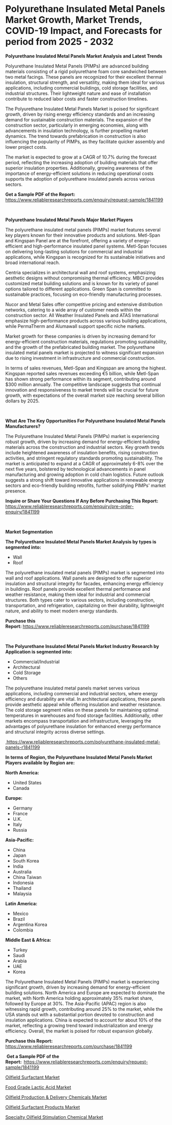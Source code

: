 <p><h1>Polyurethane Insulated Metal Panels Market Growth, Market Trends, COVID-19 Impact, and Forecasts for period from 2025 - 2032</h1></p><p><strong>Polyurethane Insulated Metal Panels Market Analysis and Latest Trends</strong></p>
<p><p>Polyurethane Insulated Metal Panels (PIMPs) are advanced building materials consisting of a rigid polyurethane foam core sandwiched between two metal facings. These panels are recognized for their excellent thermal insulation, structural strength, and versatility, making them ideal for various applications, including commercial buildings, cold storage facilities, and industrial structures. Their lightweight nature and ease of installation contribute to reduced labor costs and faster construction timelines.</p><p>The Polyurethane Insulated Metal Panels Market is poised for significant growth, driven by rising energy efficiency standards and an increasing demand for sustainable construction materials. The expansion of the construction sector, particularly in emerging economies, along with advancements in insulation technology, is further propelling market dynamics. The trend towards prefabrication in construction is also influencing the popularity of PIMPs, as they facilitate quicker assembly and lower project costs.</p><p>The market is expected to grow at a CAGR of 10.7% during the forecast period, reflecting the increasing adoption of building materials that offer superior insulation properties. Additionally, growing awareness of the importance of energy-efficient solutions in reducing operational costs supports the adoption of polyurethane insulated panels across various sectors.</p></p>
<p><strong>Get a Sample PDF of the Report:&nbsp;</strong> <a href="https://www.reliableresearchreports.com/enquiry/request-sample/1841199?utm_campaign=32&utm_medium=2&utm_source=Github&utm_content=ia&utm_term=03022025&utm_id=polyurethane-insulated-metal-panels">https://www.reliableresearchreports.com/enquiry/request-sample/1841199</a></p>
<p>&nbsp;</p>
<p><strong>Polyurethane Insulated Metal Panels Major Market Players</strong></p>
<p><p>The polyurethane insulated metal panels (PIMPs) market features several key players known for their innovative products and solutions. Metl-Span and Kingspan Panel are at the forefront, offering a variety of energy-efficient and high-performance insulated panel systems. Metl-Span focuses on delivering long-lasting solutions for commercial and industrial applications, while Kingspan is recognized for its sustainable initiatives and broad international reach.</p><p>Centria specializes in architectural wall and roof systems, emphasizing aesthetic designs without compromising thermal efficiency. MBCI provides customized metal building solutions and is known for its variety of panel options tailored to different applications. Green Span is committed to sustainable practices, focusing on eco-friendly manufacturing processes.</p><p>Nucor and Metal Sales offer competitive pricing and extensive distribution networks, catering to a wide array of customer needs within the construction sector. All Weather Insulated Panels and ATAS International emphasize high-performance products across various building applications, while PermaTherm and Alumawall support specific niche markets.</p><p>Market growth for these companies is driven by increasing demand for energy-efficient construction materials, regulations promoting sustainability, and the growth of the prefabricated building market. The polyurethane insulated metal panels market is projected to witness significant expansion due to rising investment in infrastructure and commercial construction.</p><p>In terms of sales revenues, Metl-Span and Kingspan are among the highest. Kingspan reported sales revenues exceeding €5 billion, while Metl-Span has shown strong performance within its segment, contributing around $300 million annually. The competitive landscape suggests that continual innovation and responsiveness to market trends will be crucial for future growth, with expectations of the overall market size reaching several billion dollars by 2025.</p></p>
<p>&nbsp;</p>
<p><strong>What Are The Key Opportunities For Polyurethane Insulated Metal Panels Manufacturers?</strong></p>
<p><p>The Polyurethane Insulated Metal Panels (PIMPs) market is experiencing robust growth, driven by increasing demand for energy-efficient building materials across the construction and industrial sectors. Key growth trends include heightened awareness of insulation benefits, rising construction activities, and stringent regulatory standards promoting sustainability. The market is anticipated to expand at a CAGR of approximately 6-8% over the next five years, bolstered by technological advancements in panel manufacturing and growing adoption in cold chain logistics. Future outlook suggests a strong shift toward innovative applications in renewable energy sectors and eco-friendly building retrofits, further solidifying PIMPs' market presence.</p></p>
<p><strong>Inquire or Share Your Questions If Any Before Purchasing This Report:</strong> <a href="https://www.reliableresearchreports.com/enquiry/pre-order-enquiry/1841199?utm_campaign=32&utm_medium=2&utm_source=Github&utm_content=ia&utm_term=03022025&utm_id=polyurethane-insulated-metal-panels">https://www.reliableresearchreports.com/enquiry/pre-order-enquiry/1841199</a></p>
<p>&nbsp;</p>
<p><strong>Market Segmentation</strong></p>
<p><strong>The Polyurethane Insulated Metal Panels Market Analysis by types is segmented into:</strong></p>
<p><ul><li>Wall</li><li>Roof</li></ul></p>
<p><p>The polyurethane insulated metal panels (PIMPs) market is segmented into wall and roof applications. Wall panels are designed to offer superior insulation and structural integrity for facades, enhancing energy efficiency in buildings. Roof panels provide excellent thermal performance and weather resistance, making them ideal for industrial and commercial structures. Both types cater to various sectors, including construction, transportation, and refrigeration, capitalizing on their durability, lightweight nature, and ability to meet modern energy standards.</p></p>
<p><strong>Purchase this Report:&nbsp;</strong><a href="https://www.reliableresearchreports.com/purchase/1841199?utm_campaign=32&utm_medium=2&utm_source=Github&utm_content=ia&utm_term=03022025&utm_id=polyurethane-insulated-metal-panels">https://www.reliableresearchreports.com/purchase/1841199</a></p>
<p>&nbsp;</p>
<p><strong>The Polyurethane Insulated Metal Panels Market Industry Research by Application is segmented into:</strong></p>
<p><ul><li>Commercial/Industrial</li><li>Architectural</li><li>Cold Storage</li><li>Others</li></ul></p>
<p><p>The polyurethane insulated metal panels market serves various applications, including commercial and industrial sectors, where energy efficiency and durability are vital. In architectural applications, these panels provide aesthetic appeal while offering insulation and weather resistance. The cold storage segment relies on these panels for maintaining optimal temperatures in warehouses and food storage facilities. Additionally, other markets encompass transportation and infrastructure, leveraging the advantages of polyurethane insulation for enhanced energy performance and structural integrity across diverse settings.</p></p>
<p><a href="https://www.reliableresearchreports.com/polyurethane-insulated-metal-panels-r1841199?utm_campaign=32&utm_medium=2&utm_source=Github&utm_content=ia&utm_term=03022025&utm_id=polyurethane-insulated-metal-panels">&nbsp;https://www.reliableresearchreports.com/polyurethane-insulated-metal-panels-r1841199</a></p>
<p><strong>In terms of Region, the Polyurethane Insulated Metal Panels Market Players available by Region are:</strong></p>
<p>
    <p> <strong> North America: </strong>
        <ul>
            <li>United States</li>
            <li>Canada</li>
        </ul>
        </p> 
    <p> <strong> Europe: </strong>
        <ul>
            <li>Germany</li>
            <li>France</li>
            <li>U.K.</li>
            <li>Italy</li>
            <li>Russia</li>
        </ul>
        </p> 
    <p> <strong> Asia-Pacific: </strong>
        <ul>
            <li>China</li>
            <li>Japan</li>
            <li>South Korea</li>
            <li>India</li>
            <li>Australia</li>
            <li>China Taiwan</li>
            <li>Indonesia</li>
            <li>Thailand</li>
            <li>Malaysia</li>
        </ul>
        </p> 
    <p> <strong> Latin America: </strong>
        <ul>
            <li>Mexico</li>
            <li>Brazil</li>
            <li>Argentina Korea</li>
            <li>Colombia</li>
        </ul>
        </p> 
    <p> <strong> Middle East & Africa: </strong>
        <ul>
            <li>Turkey</li>
            <li>Saudi</li>
            <li>Arabia</li>
            <li>UAE</li>
            <li>Korea</li>
        </ul>
    </p>
    </p>
<p><p>The Polyurethane Insulated Metal Panels (PIMPs) market is experiencing significant growth, driven by increasing demand for energy-efficient building solutions. North America and Europe are expected to dominate the market, with North America holding approximately 35% market share, followed by Europe at 30%. The Asia-Pacific (APAC) region is also witnessing rapid growth, contributing around 25% to the market, while the USA stands out with a substantial portion devoted to construction and insulation applications. China is expected to account for about 10% of the market, reflecting a growing trend toward industrialization and energy efficiency. Overall, the market is poised for robust expansion globally.</p></p>
<p><strong>Purchase this Report: </strong><a href="https://www.reliableresearchreports.com/purchase/1841199?utm_campaign=32&utm_medium=2&utm_source=Github&utm_content=ia&utm_term=03022025&utm_id=polyurethane-insulated-metal-panels">https://www.reliableresearchreports.com/purchase/1841199</a></p>
<p>&nbsp;<strong>Get a Sample PDF of the Report:&nbsp;&nbsp;</strong><a href="https://www.reliableresearchreports.com/enquiry/request-sample/1841199?utm_campaign=32&utm_medium=2&utm_source=Github&utm_content=ia&utm_term=03022025&utm_id=polyurethane-insulated-metal-panels">https://www.reliableresearchreports.com/enquiry/request-sample/1841199</a></p>
<p><strong></strong></p>
<p><p><a href="https://github.com/tashipmhuiri/Market-Research-Report-List-1/blob/main/oilfield-surfactant-market.md?utm_campaign=32&utm_medium=2&utm_source=Github&utm_content=ia&utm_term=03022025&utm_id=polyurethane-insulated-metal-panels">Oilfield Surfactant Market</a></p><p><a href="https://github.com/namvartiffer/Market-Research-Report-List-1/blob/main/food-grade-lactic-acid-market.md?utm_campaign=32&utm_medium=2&utm_source=Github&utm_content=ia&utm_term=03022025&utm_id=polyurethane-insulated-metal-panels">Food Grade Lactic Acid Market</a></p><p><a href="https://github.com/balapopepi/Market-Research-Report-List-1/blob/main/oilfield-production-delivery-chemicals-market.md?utm_campaign=32&utm_medium=2&utm_source=Github&utm_content=ia&utm_term=03022025&utm_id=polyurethane-insulated-metal-panels">Oilfield Production & Delivery Chemicals Market</a></p><p><a href="https://github.com/akrachveslov/Market-Research-Report-List-1/blob/main/oilfield-surfactant-products-market.md?utm_campaign=32&utm_medium=2&utm_source=Github&utm_content=ia&utm_term=03022025&utm_id=polyurethane-insulated-metal-panels">Oilfield Surfactant Products Market</a></p><p><a href="https://github.com/lynlynyusay/Market-Research-Report-List-1/blob/main/specialty-oilfield-stimulation-chemical-market.md?utm_campaign=32&utm_medium=2&utm_source=Github&utm_content=ia&utm_term=03022025&utm_id=polyurethane-insulated-metal-panels">Specialty Oilfield Stimulation Chemical Market</a></p></p>